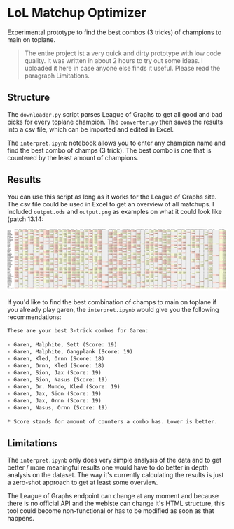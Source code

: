 # LoL Matchup Optimizer

Experimental prototype to find the best combos (3 tricks) of champions to main on toplane.

> The entire project ist a very quick and dirty prototype with low code quality. It was written in about 2 hours to try out some ideas. I uploaded it here in case anyone else finds it useful. Please read the paragraph Limitations.

## Structure

The `downloader.py` script parses League of Graphs to get all good and bad picks for every toplane champion. The `converter.py` then saves the results into a csv file, which can be imported and edited in Excel.

The `interpret.ipynb` notebook allows you to enter any champion name and find the best combo of champs (3 trick). The best combo is one that is countered by the least amount of champions.

## Results

You can use this script as long as it works for the League of Graphs site. The csv file could be used in Excel to get an overview of all matchups. I included `output.ods` and `output.png` as examples on what it could look like (patch 13.14:

![spreadsheet of all matchups](output.png)

If you'd like to find the best combination of champs to main on toplane if you already play garen, the `interpret.ipynb` would give you the following recommendations:

```
These are your best 3-trick combos for Garen:

- Garen, Malphite, Sett (Score: 19)
- Garen, Malphite, Gangplank (Score: 19)
- Garen, Kled, Ornn (Score: 18)
- Garen, Ornn, Kled (Score: 18)
- Garen, Sion, Jax (Score: 19)
- Garen, Sion, Nasus (Score: 19)
- Garen, Dr. Mundo, Kled (Score: 19)
- Garen, Jax, Sion (Score: 19)
- Garen, Jax, Ornn (Score: 19)
- Garen, Nasus, Ornn (Score: 19)

* Score stands for amount of counters a combo has. Lower is better.
```

## Limitations

The `interpret.ipynb` only does very simple analysis of the data and to get better / more meaningful results one would have to do better in depth analysis on the dataset. The way it's currently calculating the results is just a zero-shot approach to get at least some overview.

The League of Graphs endpoint can change at any moment and because there is no official API and the webiste can change it's HTML structure, this tool could become non-functional or has to be modified as soon as that happens.

